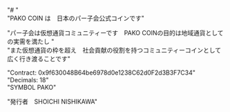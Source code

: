 "# " <BR>
"PAKO COIN は　日本のパー子会公式コインです" <BR>
 
"パー子会は仮想通貨コミュニティーです　PAKO COINの目的は地域通貨としての実需を満たし "<BR>
"また仮想通貨の枠を超え　社会貢献の役割を持つコミュニティーコインとして広く行き渡ることです"<BR> 
 
"Contract:	0x9f630048B64be6978d0e1238C62d0F2d3B3F7C34" <BR>
"Decimals: 	18" <BR>
"SYMBOL   PAKO"<BR>
 
"発行者　SHOICHI NISHIKAWA"

